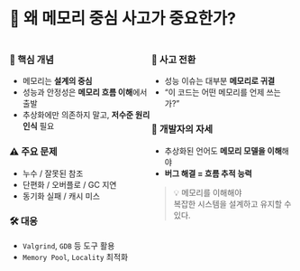 # 🧠 왜 메모리 중심 사고가 중요한가?

<div style="display: flex;">

<div style="flex: 1;">

### 📌 핵심 개념
- 메모리는 **설계의 중심**
- 성능과 안정성은 **메모리 흐름 이해**에서 출발
- 추상화에만 의존하지 말고, **저수준 원리 인식** 필요

### ⚠️ 주요 문제
- 누수 / 잘못된 참조  
- 단편화 / 오버플로 / GC 지연  
- 동기화 실패 / 캐시 미스

### 🛠 대응
- `Valgrind`, `GDB` 등 도구 활용  
- `Memory Pool`, `Locality` 최적화

</div>

<div style="flex: 1;">


### 🧭 사고 전환
- 성능 이슈는 대부분 **메모리로 귀결**
- “이 코드는 어떤 메모리를 언제 쓰는가?”

### 🧬 개발자의 자세
- 추상화된 언어도 **메모리 모델을 이해**해야  
- **버그 해결 = 흐름 추적 능력**

> 💡 메모리를 이해해야  
> 복잡한 시스템을 설계하고 유지할 수 있다.

</div>